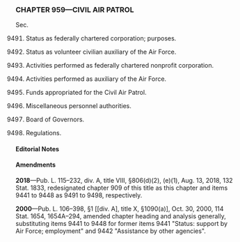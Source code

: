 ### **CHAPTER 959—CIVIL AIR PATROL** ###

Sec.

9491. Status as federally chartered corporation; purposes.

9492. Status as volunteer civilian auxiliary of the Air Force.

9493. Activities performed as federally chartered nonprofit corporation.

9494. Activities performed as auxiliary of the Air Force.

9495. Funds appropriated for the Civil Air Patrol.

9496. Miscellaneous personnel authorities.

9497. Board of Governors.

9498. Regulations.

#### **Editorial Notes** ####

#### Amendments ####

**2018**—Pub. L. 115–232, div. A, title VIII, §806(d)(2), (e)(1), Aug. 13, 2018, 132 Stat. 1833, redesignated chapter 909 of this title as this chapter and items 9441 to 9448 as 9491 to 9498, respectively.

**2000**—Pub. L. 106–398, §1 [[div. A], title X, §1090(a)], Oct. 30, 2000, 114 Stat. 1654, 1654A–294, amended chapter heading and analysis generally, substituting items 9441 to 9448 for former items 9441 "Status: support by Air Force; employment" and 9442 "Assistance by other agencies".